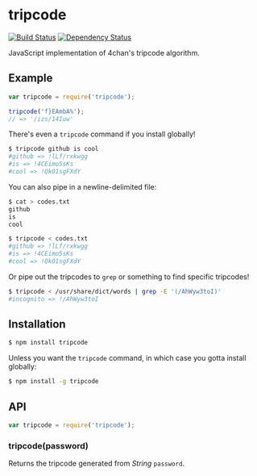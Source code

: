 # tripcode

[![Build Status](https://travis-ci.org/KenanY/tripcode.png?branch=master)](https://travis-ci.org/KenanY/tripcode)
[![Dependency Status](https://gemnasium.com/KenanY/tripcode.png)](https://gemnasium.com/KenanY/tripcode)

JavaScript implementation of 4chan's tripcode algorithm.

## Example

``` javascript
var tripcode = require('tripcode');

tripcode('f}EAmbA%');
// => '/izs/14Iuw'
```

There's even a `tripcode` command if you install globally!

``` bash
$ tripcode github is cool
#github => !lLf/rxkwgg
#is => !4CEimo5sKs
#cool => !QkO1sgFXdY
```

You can also pipe in a newline-delimited file:

``` bash
$ cat > codes.txt
github
is
cool

$ tripcode < codes.txt
#github => !lLf/rxkwgg
#is => !4CEimo5sKs
#cool => !QkO1sgFXdY
```

Or pipe out the tripcodes to `grep` or something to find specific tripcodes!

``` bash
$ tripcode < /usr/share/dict/words | grep -E '(/AhWyw3toI)'
#incognito => !/AhWyw3toI
```

## Installation

``` bash
$ npm install tripcode
```

Unless you want the `tripcode` command, in which case you gotta install
globally:

``` bash
$ npm install -g tripcode
```

## API

``` javascript
var tripcode = require('tripcode');
```

### tripcode(password)

Returns the tripcode generated from _String_ `password`.